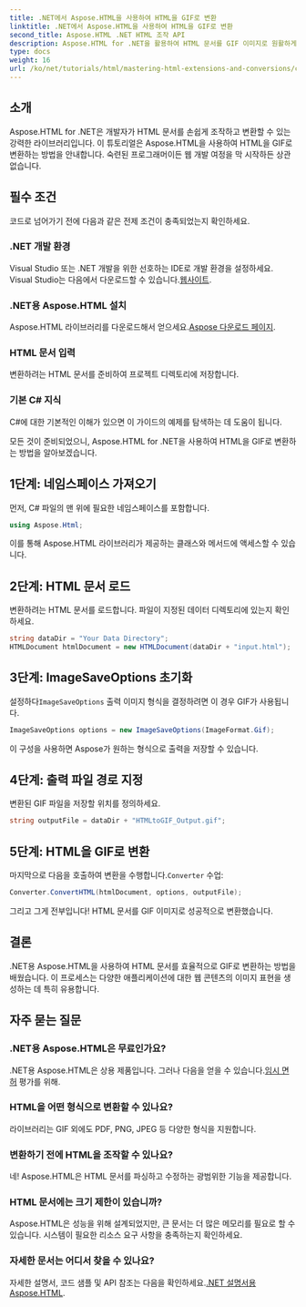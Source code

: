 ```yaml
---
title: .NET에서 Aspose.HTML을 사용하여 HTML을 GIF로 변환
linktitle: .NET에서 Aspose.HTML을 사용하여 HTML을 GIF로 변환
second_title: Aspose.HTML .NET HTML 조작 API
description: Aspose.HTML for .NET을 활용하여 HTML 문서를 GIF 이미지로 원활하게 변환하는 방법을 알아보세요. 이 포괄적인 가이드는 단계별 가이드를 안내합니다.
type: docs
weight: 16
url: /ko/net/tutorials/html/mastering-html-extensions-and-conversions/converting-html-to-gif/
---
```

## 소개

Aspose.HTML for .NET은 개발자가 HTML 문서를 손쉽게 조작하고 변환할 수 있는 강력한 라이브러리입니다. 이 튜토리얼은 Aspose.HTML을 사용하여 HTML을 GIF로 변환하는 방법을 안내합니다. 숙련된 프로그래머이든 웹 개발 여정을 막 시작하든 상관없습니다.

## 필수 조건

코드로 넘어가기 전에 다음과 같은 전제 조건이 충족되었는지 확인하세요.

### .NET 개발 환경 

 Visual Studio 또는 .NET 개발을 위한 선호하는 IDE로 개발 환경을 설정하세요. Visual Studio는 다음에서 다운로드할 수 있습니다.[웹사이트](https://visualstudio.microsoft.com/downloads/).

### .NET용 Aspose.HTML 설치

 Aspose.HTML 라이브러리를 다운로드해서 얻으세요.[Aspose 다운로드 페이지](https://releases.aspose.com/html/net/).

### HTML 문서 입력

변환하려는 HTML 문서를 준비하여 프로젝트 디렉토리에 저장합니다.

### 기본 C# 지식

C#에 대한 기본적인 이해가 있으면 이 가이드의 예제를 탐색하는 데 도움이 됩니다.

모든 것이 준비되었으니, Aspose.HTML for .NET을 사용하여 HTML을 GIF로 변환하는 방법을 알아보겠습니다.

## 1단계: 네임스페이스 가져오기

먼저, C# 파일의 맨 위에 필요한 네임스페이스를 포함합니다.

```csharp
using Aspose.Html;
```

이를 통해 Aspose.HTML 라이브러리가 제공하는 클래스와 메서드에 액세스할 수 있습니다.

## 2단계: HTML 문서 로드

변환하려는 HTML 문서를 로드합니다. 파일이 지정된 데이터 디렉토리에 있는지 확인하세요.

```csharp
string dataDir = "Your Data Directory";
HTMLDocument htmlDocument = new HTMLDocument(dataDir + "input.html");
```

## 3단계: ImageSaveOptions 초기화

 설정하다`ImageSaveOptions` 출력 이미지 형식을 결정하려면 이 경우 GIF가 사용됩니다.

```csharp
ImageSaveOptions options = new ImageSaveOptions(ImageFormat.Gif);
```

이 구성을 사용하면 Aspose가 원하는 형식으로 출력을 저장할 수 있습니다.

## 4단계: 출력 파일 경로 지정

변환된 GIF 파일을 저장할 위치를 정의하세요.

```csharp
string outputFile = dataDir + "HTMLtoGIF_Output.gif";
```

## 5단계: HTML을 GIF로 변환

 마지막으로 다음을 호출하여 변환을 수행합니다.`Converter` 수업:

```csharp
Converter.ConvertHTML(htmlDocument, options, outputFile);
```

그리고 그게 전부입니다! HTML 문서를 GIF 이미지로 성공적으로 변환했습니다.

## 결론

.NET용 Aspose.HTML을 사용하여 HTML 문서를 효율적으로 GIF로 변환하는 방법을 배웠습니다. 이 프로세스는 다양한 애플리케이션에 대한 웹 콘텐츠의 이미지 표현을 생성하는 데 특히 유용합니다.

## 자주 묻는 질문

### .NET용 Aspose.HTML은 무료인가요?  
 .NET용 Aspose.HTML은 상용 제품입니다. 그러나 다음을 얻을 수 있습니다.[임시 면허](https://purchase.conholdate.com/temporary-license/) 평가를 위해.

### HTML을 어떤 형식으로 변환할 수 있나요?  
라이브러리는 GIF 외에도 PDF, PNG, JPEG 등 다양한 형식을 지원합니다.

### 변환하기 전에 HTML을 조작할 수 있나요?  
네! Aspose.HTML은 HTML 문서를 파싱하고 수정하는 광범위한 기능을 제공합니다.

### HTML 문서에는 크기 제한이 있습니까?  
Aspose.HTML은 성능을 위해 설계되었지만, 큰 문서는 더 많은 메모리를 필요로 할 수 있습니다. 시스템이 필요한 리소스 요구 사항을 충족하는지 확인하세요.

### 자세한 문서는 어디서 찾을 수 있나요?  
 자세한 설명서, 코드 샘플 및 API 참조는 다음을 확인하세요.[.NET 설명서용 Aspose.HTML](https://reference.aspose.com/html/net/).